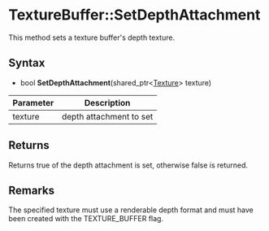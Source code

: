 # TextureBuffer::SetDepthAttachment

This method sets a texture buffer's depth texture.

## Syntax

- bool **SetDepthAttachment**(shared_ptr<[Texture](Texture.md)\> texture)

| Parameter | Description |
|---|---|
| texture | depth attachment to set |

## Returns

Returns true of the depth attachment is set, otherwise false is returned.

## Remarks

The specified texture must use a renderable depth format and must have been created with the TEXTURE_BUFFER flag.
